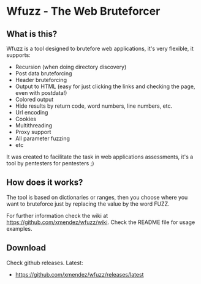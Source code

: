 # Wfuzz - The Web Bruteforcer

## What is this?

Wfuzz is a tool designed to brutefore web applications, it's very flexible, it supports:
	
- Recursion (when doing directory discovery)
- Post data bruteforcing
- Header bruteforcing
- Output to HTML (easy for just clicking the links and checking the page, even with postdata!)
- Colored output 
- Hide results by return code, word numbers, line numbers, etc.
- Url encoding
- Cookies
- Multithreading
- Proxy support 
- All parameter fuzzing
- etc

It was created to facilitate the task in web applications assessments, it's a tool by pentesters for pentesters ;)

## How does it works?

The tool is based on dictionaries or ranges, then you choose where you want to bruteforce just by replacing the value by the word FUZZ.

For further information check the wiki at https://github.com/xmendez/wfuzz/wiki.
Check the README file for usage examples.


## Download 

Check github releases. Latest:

- https://github.com/xmendez/wfuzz/releases/latest
